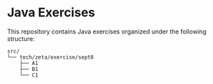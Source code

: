 
# Java Exercises

This repository contains Java exercises organized under the following structure:

```text
src/
└── tech/zeta/exercise/sept8
    ├── A1
    ├── B1
    └── C1
```


